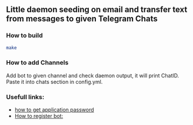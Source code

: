 ## Little daemon seeding on email and transfer text from messages to given Telegram Chats
### How to build 

```bash
make
```

### How to add Channels

Add bot to given channel and check daemon output, it will print ChatID. Paste it into chats section in config.yml.

### Usefull links:

* [how to get application password](https://devanswers.co/outlook-and-gmail-problem-application-specific-password-required/)
* [How to register bot:](https://core.telegram.org/bots)

